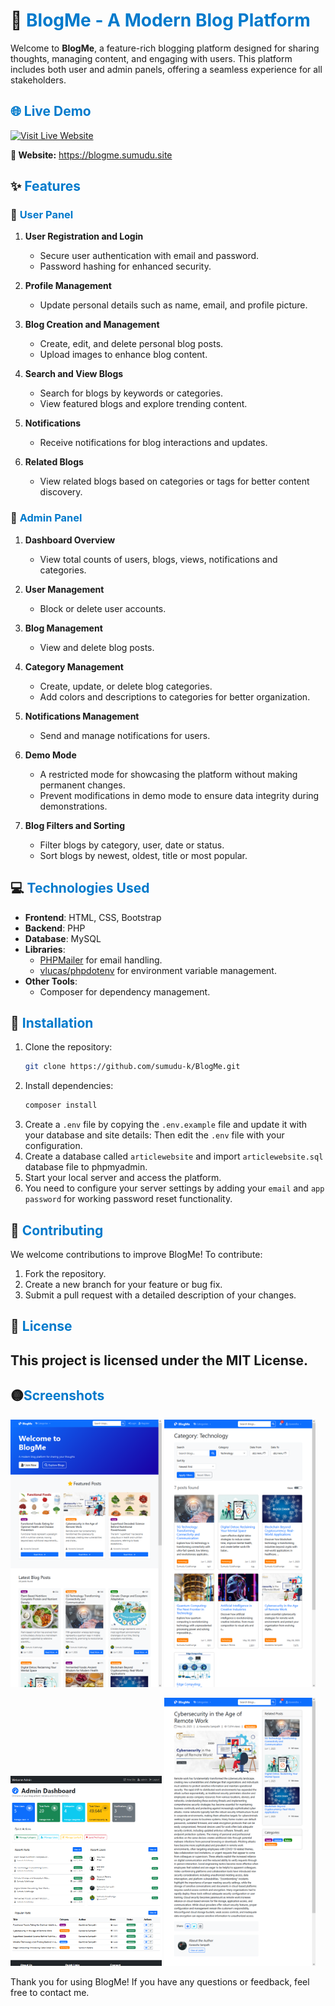 # 📝 <span style="color: #007ACC; font-weight: bold;">BlogMe - A Modern Blog Platform</span>

Welcome to **BlogMe**, a feature-rich blogging platform designed for sharing thoughts, managing content, and engaging with users. This platform includes both user and admin panels, offering a seamless experience for all stakeholders.

## <span style="color: #007ACC; font-weight: bold;">🌐 Live Demo</span>

[![Visit Live Website](https://img.shields.io/badge/Visit-Live%20Website-%23ee0000?style=for-the-badge&logo=globe&logoColor=white)](https://blogme.sumudu.site)

**🔗 Website:** https://blogme.sumudu.site

## ✨ <span style="color: #007ACC; font-weight: bold;">Features</span>

### 👤 <span style="color: #007ACC; font-weight: bold;">User Panel</span>

1. **User Registration and Login**

   - Secure user authentication with email and password.
   - Password hashing for enhanced security.

2. **Profile Management**

   - Update personal details such as name, email, and profile picture.

3. **Blog Creation and Management**

   - Create, edit, and delete personal blog posts.
   - Upload images to enhance blog content.

4. **Search and View Blogs**

   - Search for blogs by keywords or categories.
   - View featured blogs and explore trending content.

5. **Notifications**

   - Receive notifications for blog interactions and updates.

6. **Related Blogs**
   - View related blogs based on categories or tags for better content discovery.

### 🔧 <span style="color: #007ACC; font-weight: bold;">Admin Panel</span>

1. **Dashboard Overview**

   - View total counts of users, blogs, views, notifications and categories.

2. **User Management**

   - Block or delete user accounts.

3. **Blog Management**

   - View and delete blog posts.

4. **Category Management**

   - Create, update, or delete blog categories.
   - Add colors and descriptions to categories for better organization.

5. **Notifications Management**

   - Send and manage notifications for users.

6. **Demo Mode**

   - A restricted mode for showcasing the platform without making permanent changes.
   - Prevent modifications in demo mode to ensure data integrity during demonstrations.

7. **Blog Filters and Sorting**
   - Filter blogs by category, user, date or status.
   - Sort blogs by newest, oldest, title or most popular.

## 💻 <span style="color: #007ACC; font-weight: bold;">Technologies Used</span>

- **Frontend**: HTML, CSS, Bootstrap
- **Backend**: PHP
- **Database**: MySQL
- **Libraries**:
  - [PHPMailer](https://github.com/PHPMailer/PHPMailer) for email handling.
  - [vlucas/phpdotenv](https://github.com/vlucas/phpdotenv) for environment variable management.
- **Other Tools**:
  - Composer for dependency management.

## 🚀 <span style="color: #007ACC; font-weight: bold;">Installation</span>

1. Clone the repository:
   ```bash
   git clone https://github.com/sumudu-k/BlogMe.git
   ```
2. Install dependencies:
   ```bash
   composer install
   ```
3. Create a `.env` file by copying the `.env.example` file and update it with your database and site details:
   Then edit the `.env` file with your configuration.
4. Create a database called `articlewebsite` and import `articlewebsite.sql` database file to phpmyadmin.
5. Start your local server and access the platform.
6. You need to configure your server settings by adding your `email` and `app password` for working password reset functionality.

## 🤝 <span style="color: #007ACC; font-weight: bold;">Contributing</span>

We welcome contributions to improve BlogMe! To contribute:

1. Fork the repository.
2. Create a new branch for your feature or bug fix.
3. Submit a pull request with a detailed description of your changes.

## 📄 <span style="color: #007ACC; font-weight: bold;">License</span>

## This project is licensed under the MIT License.

## 🟡<span style="color: #007ACC; font-weight: bold;">Screenshots</span>

<p float="left">
  <img src="https://raw.githubusercontent.com/sumudu-k/BlogMe/refs/heads/development/SCREENSHOTS/user-homepage.png" width="48%" />
  <img src="https://raw.githubusercontent.com/sumudu-k/BlogMe/refs/heads/development/SCREENSHOTS/user-search.png" width="48%" />
</p>
<p float="left">
  <img src="https://raw.githubusercontent.com/sumudu-k/BlogMe/refs/heads/development/SCREENSHOTS/admin-dashboard.png" width="48%" />
  <img src="https://raw.githubusercontent.com/sumudu-k/BlogMe/refs/heads/development/SCREENSHOTS/user-posts.png" width="48%" />

</p>
Thank you for using BlogMe! If you have any questions or feedback, feel free to contact me.
